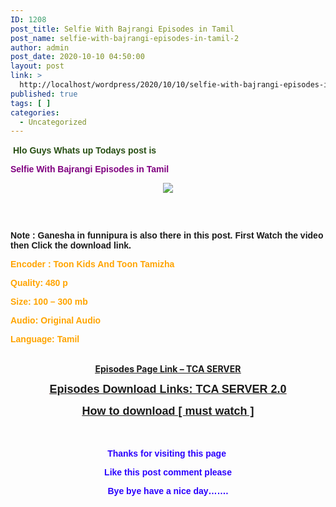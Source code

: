 ```yaml
---
ID: 1208
post_title: Selfie With Bajrangi Episodes in Tamil
post_name: selfie-with-bajrangi-episodes-in-tamil-2
author: admin
post_date: 2020-10-10 04:50:00
layout: post
link: >
  http://localhost/wordpress/2020/10/10/selfie-with-bajrangi-episodes-in-tamil-2/
published: true
tags: [ ]
categories:
  - Uncategorized
---
```

<p>&nbsp;<span style="color: #274e13; font-family: arial;"><b>Hlo Guys Whats up Todays post is</b></span></p>
<p><span style="color: #800180; font-family: arial;"><b>Selfie With Bajrangi Episodes in Tamil</b></span></p>
<p><span style="color: #800180; font-family: arial;"></span></p>
<div class="separator" style="clear: both; text-align: center;"><span style="color: #800180; font-family: arial;"><a href="https://encrypted-tbn0.gstatic.com/images?q=tbn{34f506a688790882793e2260d8c2c9a0117b4852da3c76a83c1bb3ba1fede29b}3AANd9GcQ0Xa8v7niegTuAmlFqsMeZoK3NWtHP4Ztp6w&#038;usqp=CAU" imageanchor="1" style="margin-left: 1em; margin-right: 1em;"><img border="0" data-original-height="400" data-original-width="711" src="https://encrypted-tbn0.gstatic.com/images?q=tbn{34f506a688790882793e2260d8c2c9a0117b4852da3c76a83c1bb3ba1fede29b}3AANd9GcQ0Xa8v7niegTuAmlFqsMeZoK3NWtHP4Ztp6w&#038;usqp=CAU" /></a></span></div>
<p><span style="color: #800180; font-family: arial;"><br /><b><br /></b></span></p>
<p><span style="color: #800180; font-family: arial;"></span></p>
<div class="separator" style="clear: both; text-align: center;"></div>
</p>
<p><span style="font-family: arial;"><b>Note : Ganesha in funnipura is also there in this post. First Watch the video then Click the download link.&nbsp;</b></span></p>
<p><span style="color: #ffa400; font-family: arial;"><b>Encoder : Toon Kids And Toon Tamizha</b></span></p>
<p><span style="color: #ffa400; font-family: arial;"><b>Quality: 480 p</b></span></p>
<p><span style="color: #ffa400; font-family: arial;"><b>Size: 100 &#8211; 300 mb</b></span></p>
<p><span style="color: #ffa400; font-family: arial;"><b>Audio: Original Audio</b></span></p>
<p><span style="color: #ffa400; font-family: arial;"><b>Language: Tamil</b></span></p>
<p><span style="color: red; font-family: arial; font-size: large;"><b><u></p>
<div style="text-align: center;"><b><br /></b></div>
<div style="text-align: center;"><b><u><a href="https://stfly.me/GXgiOnRmu">Episodes Page Link &#8211; TCA SERVER</a></u></b></div>
<p></u></b></span></p>
<p style="text-align: center;"><span style="color: red; font-family: arial; font-size: large;"><b><u><a href="https://stfly.me/VH4w">Episodes Download Links: TCA SERVER 2.0</a></u></b></span></p>
<p style="text-align: center;"><span style="color: red; font-family: arial; font-size: large;"><b><u><a href="https://www.youtube.com/watch?v=tuf6BabiNhU">How to download [ must watch ]</a></u></b></span></p>
<p style="text-align: center;">
<p><span style="color: red; font-family: arial; font-size: large;"><b><br /></b></span></p>
<p style="text-align: center;"><span style="color: #2b00fe; font-family: arial;"><b>Thanks for visiting this page&nbsp;</b></span></p>
<p style="text-align: center;"><span style="color: #2b00fe; font-family: arial;"><b>Like this post comment please</b></span></p>
<p style="text-align: center;"><span style="color: #2b00fe; font-family: arial;"><b>Bye bye have a nice day&#8230;&#8230;.</b></span></p>
<p><span style="color: #800180; font-family: arial;"><b><br /></b></span></p>
